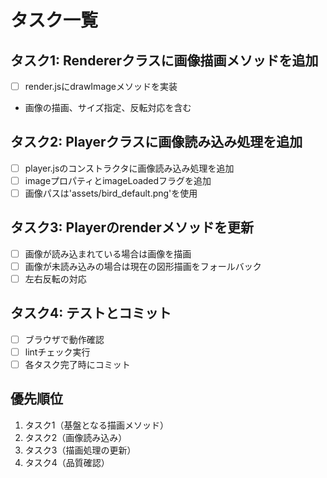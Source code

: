 # タスク一覧

## タスク1: Rendererクラスに画像描画メソッドを追加
- [ ] render.jsにdrawImageメソッドを実装
- 画像の描画、サイズ指定、反転対応を含む

## タスク2: Playerクラスに画像読み込み処理を追加
- [ ] player.jsのコンストラクタに画像読み込み処理を追加
- [ ] imageプロパティとimageLoadedフラグを追加
- [ ] 画像パスは'assets/bird_default.png'を使用

## タスク3: Playerのrenderメソッドを更新
- [ ] 画像が読み込まれている場合は画像を描画
- [ ] 画像が未読み込みの場合は現在の図形描画をフォールバック
- [ ] 左右反転の対応

## タスク4: テストとコミット
- [ ] ブラウザで動作確認
- [ ] lintチェック実行
- [ ] 各タスク完了時にコミット

## 優先順位
1. タスク1（基盤となる描画メソッド）
2. タスク2（画像読み込み）
3. タスク3（描画処理の更新）
4. タスク4（品質確認）